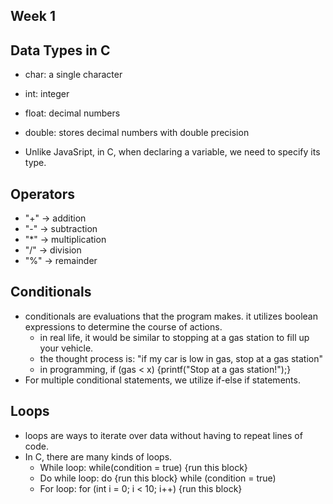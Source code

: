 ## Week 1

## Data Types in C

- char: a single character
- int: integer
- float: decimal numbers
- double: stores decimal numbers with double precision

- Unlike JavaSript, in C, when declaring a variable, we need to specify its type.

## Operators

- "+" -> addition
- "-" -> subtraction
- "*" -> multiplication
- "/" -> division
- "%" -> remainder

## Conditionals

- conditionals are evaluations that the program makes. it utilizes boolean expressions to determine the course of actions.
  - in real life, it would be similar to stopping at a gas station to fill up your vehicle.
  - the thought process is: "if my car is low in gas, stop at a gas station"
  - in programming,
      if (gas < x) {printf("Stop at a gas station!");}
- For multiple conditional statements, we utilize if-else if statements.

## Loops
- loops are ways to iterate over data without having to repeat lines of code.
- In C, there are many kinds of loops.
  - While loop: while(condition = true) {run this block}
  - Do while loop: do {run this block} while (condition = true)
  - For loop: for (int i = 0; i < 10; i++) {run this block}

